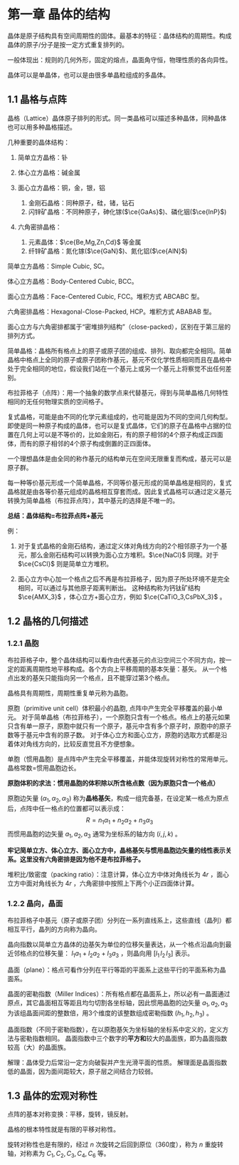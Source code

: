 # 第一章 晶体的结构

晶体是原子结构具有空间周期性的固体。最基本的特征：晶体结构的周期性。构成晶体的原子/分子是按一定方式重复排列的。

一般体现出：规则的几何外形，固定的熔点，晶面角守恒，物理性质的各向异性。

晶体可以是单晶体，也可以是由很多单晶粒组成的多晶体。

## 1.1 晶格与点阵

晶格（Lattice）晶体原子排列的形式。同一类晶格可以描述多种晶体，同种晶体也可以用多种晶格描述。

几种重要的晶体结构：

1. 简单立方晶格：钋

2. 体心立方晶格：碱金属

3. 面心立方晶格：铜，金，银，铝
   1. 金刚石晶格：同种原子，硅，锗，钻石
   2. 闪锌矿晶格：不同种原子，砷化镓($\ce{GaAs}$)、磷化铟($\ce{InP}$)

4. 六角密排晶格：
   1. 元素晶体：$\ce{Be,Mg,Zn,Cd}$ 等金属
   2. 纤锌矿晶格：氮化镓($\ce{GaN}$)、氮化铝($\ce{AlN}$)

简单立方晶格：Simple Cubic, SC。

体心立方晶格：Body-Centered Cubic, BCC。

面心立方晶格：Face-Centered Cubic, FCC。堆积方式 ABCABC 型。

六角密排晶格：Hexagonal-Close-Packed, HCP。堆积方式 ABABAB 型。

面心立方与六角密排都属于“密堆排列结构”（close-packed），区别在于第三层的排列方式。

简单晶格：晶格所有格点上的原子或原子团的组成、排列、取向都完全相同。简单晶格中格点上全同的原子或原子团称作基元，基元不仅化学性质相同而且在晶格中处于完全相同的地位，假设我们站在一个基元上或另一个基元上将察觉不出任何差别。

布拉菲格子（点阵）：用一个抽象的数学点来代替基元，得到与简单晶格几何特性相同的无任何物理实质的空间格子。

复式晶格，可能是由不同的化学元素组成的，也可能是因为不同的空间几何构型。即使是同一种原子构成的晶体，也可以是复式晶体，它们的原子在晶格中占据的位置在几何上可以是不等价的，比如金刚石，有的原子相邻的4个原子构成正四面体，而有的原子相邻的4个原子构成倒置的正四面体。

一个理想晶体是由全同的称作基元的结构单元在空间无限重复而构成，基元可以是原子群。

每一种等价基元形成一个简单晶格，不同等价基元形成的简单晶格是相同的，复式晶格就是由各等价基元组成的晶格相互穿套而成。因此复式晶格可以通过定义基元转换为简单晶格（布拉菲点阵），其中基元的选择是不唯一的。

**总结：晶体结构=布拉菲点阵+基元**

例：

1. 对于复式晶格的金刚石结构，通过定义体对角线方向的2个相邻原子为一个基元，那么金刚石结构可以转换为面心立方堆积。$\ce{NaCl}$ 同理。对于 $\ce{CsCl}$ 则是简单立方堆积。

2. 面心立方中心加一个格点之后不再是布拉菲格子，因为原子所处环境不是完全相同，可以通过与其他原子距离判断出。
   这种结构称为钙钛矿结构 $\ce{AMX_3}$ ，体心立方+面心立方，例如 $\ce{CaTiO_3,CsPbX_3}$ 。

## 1.2 晶格的几何描述

### 1.2.1 晶胞

布拉菲格子中，整个晶体结构可以看作由代表基元的点沿空间三个不同方向，按一定的距离周期性地平移构成。各个方向上平移周期的基本矢量：基矢。
从一个格点出发的基矢只能指向另一个格点，且不能穿过第3个格点。

晶格具有周期性，周期性重复单元称为晶胞。

原胞（primitive unit cell）体积最小的晶胞, 点阵中产生完全平移覆盖的最小单元。
对于简单晶格（布拉菲格子），一个原胞只含有一个格点。格点上的基元如果只含有单一原子，原胞中就只有一个原子，基元中含有多个原子时，原胞中的原子数等于基元中含有的原子数。
对于体心立方和面心立方，原胞的选取方式都是沿着体对角线方向的，比较反直觉且不方便想象。

单胞（惯用晶胞）是点阵中产生完全平移覆盖，并能体现旋转对称性的常用单元。晶格常数=惯用晶胞边长。

**原胞体积的求法：惯用晶胞的体积除以所含格点数（因为原胞只含一个格点）**

原胞边矢量 $(\alpha_1,\alpha_2,\alpha_3)$ 称为**晶格基矢**，构成一组完备基，在设定某一格点为原点后，点阵中任一格点的位置都可以表示成：
$$
R=n_1\alpha_1+n_2\alpha_2+n_3\alpha_3
$$
而惯用晶胞的边矢量 $a_1,a_2,a_3$ 通常为坐标系的轴方向 $(i,j,k)$ 。

**牢记简单立方、体心立方、面心立方中，晶格基矢与惯用晶胞边矢量的线性表示关系。这里没有六角密排是因为他不是布拉菲格子。**

堆积比/致密度（packing ratio）：注意计算，体心立方中体对角线长为 $4r$ ，面心立方中面对角线长为 $4r$ ，六角密排中按照上下两个小正四面体计算。

### 1.2.2 晶向，晶面

布拉菲格子中基元（原子或原子团）分列在一系列直线系上，这些直线（晶列）都相互平行，晶列的方向称为晶向。

晶向指数以简单立方晶体的边基矢为单位的位移矢量表达，从一个格点沿晶向到最近邻格点的位移矢量： $l_1a_1+l_2a_2+l_3a_3$ ，则晶向用 $[l_1\,l_2\,l_3]$ 表示。

晶面（plane）：格点可看作分列在平行等距的平面系上这些平行的平面系称为晶面系。

晶面的密勒指数（Miller Indices）：所有格点都在晶面系上，所以必有一晶面通过原点，其它晶面相互等距且均匀切割各坐标轴，因此惯用晶胞的边矢量 $a_1,a_2,a_3$ 为该组晶面间距的整数倍，用3个维度的该整数组成密勒指数 $(h_1,h_2,h_3)$ 。

晶面指数（不同于密勒指数），在以原胞基矢为坐标轴的坐标系中定义的，定义方法与密勒指数相同。
晶面指数中三个数字的**平方和**较大的晶面族，即为晶面指数较高（大）的晶面族。

解理：晶体受力后常沿一定方向破裂并产生光滑平面的性质。
解理面是晶面指数低的晶面，因为面间距较大，原子层之间结合力较弱。

## 1.3 晶体的宏观对称性

点阵的基本对称变换：平移，旋转，镜反射。

晶格的根本特性就是有限的平移对称性。

旋转对称性也是有限的，经过 $n$ 次旋转之后回到原位（360度），称为 $n$ 重旋转轴，对称素为 $C_1,C_2,C_3,C_4,C_6$ 等。
